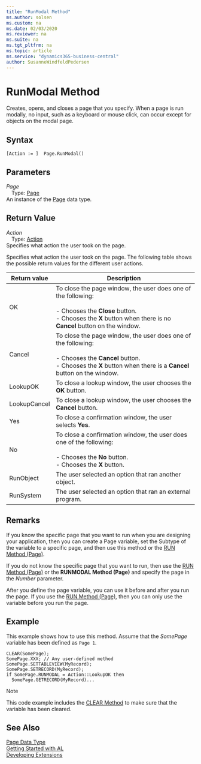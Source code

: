 ```yaml
---
title: "RunModal Method"
ms.author: solsen
ms.custom: na
ms.date: 02/03/2020
ms.reviewer: na
ms.suite: na
ms.tgt_pltfrm: na
ms.topic: article
ms.service: "dynamics365-business-central"
author: SusanneWindfeldPedersen
---
```

[//]: # (START>DO_NOT_EDIT)
[//]: # (IMPORTANT:Do not edit any of the content between here and the END>DO_NOT_EDIT.)
[//]: # (Any modifications should be made in the .xml files in the ModernDev repo.)
# RunModal Method
Creates, opens, and closes a page that you specify. When a page is run modally, no input, such as a keyboard or mouse click, can occur except for objects on the modal page.


## Syntax
```
[Action := ]  Page.RunModal()
```

## Parameters
*Page*  
&emsp;Type: [Page](page-data-type.md)  
An instance of the [Page](page-data-type.md) data type.  

## Return Value
*Action*  
&emsp;Type: [Action](../action/action-option.md)  
Specifies what action the user took on the page.  


[//]: # (IMPORTANT: END>DO_NOT_EDIT)

Specifies what action the user took on the page. The following table shows the possible return values for the different user actions.

<!--NAV
In some cases, the actions for the return values are different when the page displays in the [!INCLUDE[d365fin_web_md](../includes/d365fin_web_md.md)] than in the [!INCLUDE[nav_windows](../includes/nav_windows_md.md)].
-->

|  Return value  |  Description  |  
|----------------|---------------|  
|OK|To close the page window, the user does one of the following:<br /><br /> -   Chooses the **Close** button.<br />-   Chooses the **X** button when there is no **Cancel** button on the window.|  
|Cancel|To close the page window, the user does one of the following:<br /><br /> -   Chooses the **Cancel** button.<br />-   Chooses the **X** button when there is a **Cancel** button on the window.|  
|LookupOK|To close a lookup window, the user chooses the **OK** button.|  
|LookupCancel|To close a lookup window, the user chooses the **Cancel** button.|  
|Yes|To close a confirmation window, the user selects **Yes**.|  
|No|To close a confirmation window, the user does one of the following:<br /><br /> -   Chooses the **No** button.<br />-   Chooses the **X** button.|  
|RunObject|The user selected an option that ran another object.|  
|RunSystem|The user selected an option that ran an external program.|  

## Remarks  
 If you know the specific page that you want to run when you are designing your application, then you can create a Page variable, set the Subtype of the variable to a specific page, and then use this method or the [RUN Method \(Page\)](page-run--method.md).  

 If you do not know the specific page that you want to run, then use the [RUN Method \(Page\)](page-run--method.md) or the **RUNMODAL Method \(Page\)** and specify the page in the *Number* parameter.  

 After you define the page variable, you can use it before and after you run the page. If you use the [RUN Method \(Page\)](page-run--method.md), then you can only use the variable before you run the page.  

## Example  
 This example shows how to use this method. Assume that the *SomePage* variable has been defined as `Page 1`.  

```  
CLEAR(SomePage);  
SomePage.XXX; // Any user-defined method  
SomePage.SETTABLEVIEW(MyRecord);  
SomePage.SETRECORD(MyRecord);  
if SomePage.RUNMODAL = Action::LookupOK then  
  SomePage.GETRECORD(MyRecord)...  
```  

> [!NOTE]  
>  This code example includes the [CLEAR Method](../system/system-clear-joker-method.md) to make sure that the variable has been cleared.  

## See Also
[Page Data Type](page-data-type.md)  
[Getting Started with AL](../../devenv-get-started.md)  
[Developing Extensions](../../devenv-dev-overview.md)